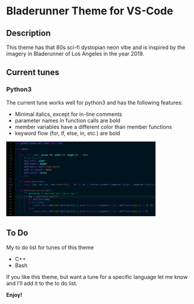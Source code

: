 # Bladerunner Theme for VS-Code
## Description

This theme has that 80s sci-fi dystopian neon vibe and is inspired by the imagery in Bladerunner of Los Angeles in the year 2019.

## Current tunes

### Python3

The current tune works well for python3 and has the following features:

* Minimal italics, except for in-line comments
* parameter names in function calls are bold
* member variables have a different color than member functions
* keyword flow (for, if, else, in, etc.) are bold

<img src='examples/bladerunner-python.png' width="400" height="200">

## To Do

My to do list for tunes of this theme

* C++
* Bash

If you like this theme, but want a tune for a specific language let me know and I'll add it to the to do list.

**Enjoy!**
